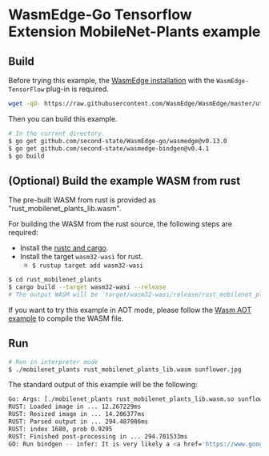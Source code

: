 # WasmEdge-Go Tensorflow Extension MobileNet-Plants example

## Build

Before trying this example, the [WasmEdge installation](https://wasmedge.org/docs/start/install) with the `WasmEdge-TensorFlow` plug-in is required.

```bash
wget -qO- https://raw.githubusercontent.com/WasmEdge/WasmEdge/master/utils/install.sh | bash -s -- --plugins wasmedge_tensorflow  -v 0.13.0
```

Then you can build this example.

```bash
# In the current directory.
$ go get github.com/second-state/WasmEdge-go/wasmedge@v0.13.0
$ go get github.com/second-state/wasmedge-bindgen@v0.4.1
$ go build
```

## (Optional) Build the example WASM from rust

The pre-built WASM from rust is provided as "rust_mobilenet_plants_lib.wasm".

For building the WASM from the rust source, the following steps are required:

* Install the [rustc and cargo](https://www.rust-lang.org/tools/install).
* Install the target `wasm32-wasi` for rust.
  * `$ rustup target add wasm32-wasi`

```bash
$ cd rust_mobilenet_plants
$ cargo build --target wasm32-wasi --release
# The output WASM will be `target/wasm32-wasi/release/rust_mobilenet_plants_lib.wasm`.
```

If you want to try this example in AOT mode, please follow the [Wasm AOT example](https://github.com/second-state/WasmEdge-go-examples/tree/master/go_WasmAOT) to compile the WASM file.

## Run

```bash
# Run in interpreter mode
$ ./mobilenet_plants rust_mobilenet_plants_lib.wasm sunflower.jpg
```

The standard output of this example will be the following:

```bash
Go: Args: [./mobilenet_plants rust_mobilenet_plants_lib.wasm.so sunflower.jpg]
RUST: Loaded image in ... 12.267229ms
RUST: Resized image in ... 14.206377ms
RUST: Parsed output in ... 294.487086ms
RUST: index 1680, prob 0.9295
RUST: Finished post-processing in ... 294.701533ms
GO: Run bindgen -- infer: It is very likely a <a href='https://www.google.com/search?q=Helianthus annuus'>Helianthus annuus</a> in the picture
```
